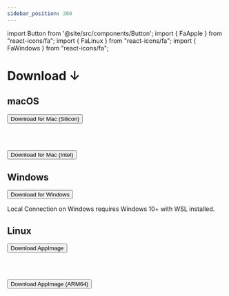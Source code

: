```yaml
---
sidebar_position: 200
---
```


import Button from '@site/src/components/Button';
import { FaApple } from "react-icons/fa";
import { FaLinux } from "react-icons/fa";
import { FaWindows } from "react-icons/fa";

# Download ↓

## <FaApple /> macOS

<a href="https://github.com/transformerlab/transformerlab-app/releases/download/v0.8.1/Transformer-Lab-0.8.1-arm64.dmg">
  <Button>Download for <FaApple /> Mac (Silicon)</Button>
  </a>

<br/><br/>

<a href="https://github.com/transformerlab/transformerlab-app/releases/download/v0.8.1/Transformer-Lab-0.8.1.dmg">
  <Button>Download for <FaApple /> Mac (Intel)</Button>
  </a>

## <FaWindows/> Windows

<a href="https://github.com/transformerlab/transformerlab-app/releases/download/v0.8.1/Transformer-Lab-Setup-0.8.1.exe">
  <Button>Download for <FaWindows /> Windows</Button>
  </a>

<br/>

Local Connection on Windows requires Windows 10+ with WSL installed.

## <FaLinux/> Linux

<a href="https://github.com/transformerlab/transformerlab-app/releases/download/v0.8.1/Transformer-Lab-0.8.1.AppImage">
  <Button>Download AppImage</Button>
  </a>

<br/><br/>

<a href="https://github.com/transformerlab/transformerlab-app/releases/download/v0.8.1/Transformer-Lab-0.8.1-arm64.AppImage">
  <Button>Download AppImage (ARM64)</Button>
  </a>

